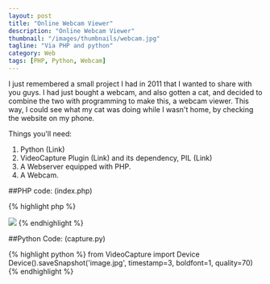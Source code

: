 ```yaml
---
layout: post
title: "Online Webcam Viewer"
description: "Online Webcam Viewer"
thumbnail: "/images/thumbnails/webcam.jpg"
tagline: "Via PHP and python"
category: Web
tags: [PHP, Python, Webcam]
---
```

I just remembered a small project I had in 2011 that I wanted to share with you guys. I had just bought a webcam, and also gotten a cat, and decided to combine the two with programming to make this, a webcam viewer. This way, I could see what my cat was doing while I wasn't home, by checking the website on my phone.

Things you'll need:

1. Python (Link)
2. VideoCapture Plugin (Link) and its dependency, PIL (Link)
2. A Webserver equipped with PHP.
4. A Webcam.

##PHP code: (index.php)

{% highlight php %}
<?php 
exec('python capture.py'); //if you get any errors, check your environment variables
date_default_timezone_set('America/Los_Angeles'); 
$fp = fopen("log.log", "a"); 
fwrite($fp, date("F j, Y, g:i a")."\r\n"); 
?>
<html><body><img src="image.jpg" /></body></html>
{% endhighlight %}

##Python Code: (capture.py)

{% highlight python %}
from VideoCapture import Device
Device().saveSnapshot('image.jpg', timestamp=3, boldfont=1, quality=70)
{% endhighlight %}